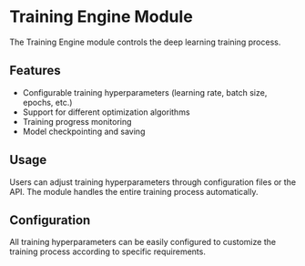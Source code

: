 # Training Engine Module

The Training Engine module controls the deep learning training process.

## Features

- Configurable training hyperparameters (learning rate, batch size, epochs, etc.)
- Support for different optimization algorithms
- Training progress monitoring
- Model checkpointing and saving

## Usage

Users can adjust training hyperparameters through configuration files or the API. The module handles the entire training process automatically.

## Configuration

All training hyperparameters can be easily configured to customize the training process according to specific requirements.